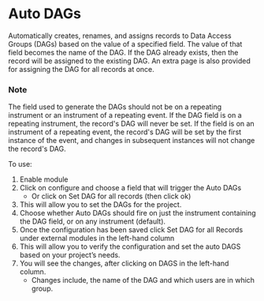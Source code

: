 # Auto DAGs

Automatically creates, renames, and assigns records to Data Access Groups (DAGs) based on the value of a specified field. The value of that field becomes the name of the DAG. If the DAG already exists, then the record will be assigned to the existing DAG. An extra page is also provided for assigning the DAG for all records at once.

### Note

The field used to generate the DAGs should not be on a repeating instrument or an instrument of a repeating event. If the DAG field is on a repeating instrument, the record's DAG will never be set. If the field is on an instrument of a repeating event, the record's DAG will be set by the first instance of the event, and changes in subsequent instances will not change the record's DAG.

To use: 
1.	Enable module
1.	Click on configure and choose a field that will trigger the Auto DAGs
    *	Or click on Set DAG for all records (then click ok) 
1.	This will allow you to set the DAGs for the project.
1.	Choose whether Auto DAGs should fire on just the instrument containing the DAG field, or on any instrument (default).
1.	Once the configuration has been saved click Set DAG for all Records under external modules in the left-hand column
1.	This will allow you to verify the configuration and set the auto DAGS based on your project’s needs.
1.	You will see the changes, after clicking on DAGS in the left-hand column. 
    *	Changes include, the name of the DAG and which users are in which group.
